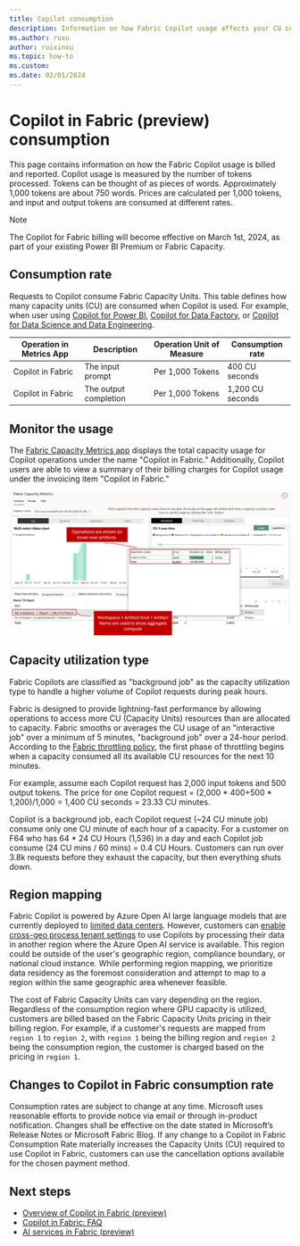 ```yaml
---
title: Copilot consumption
description: Information on how Fabric Copilot usage affects your CU consumption.
ms.author: ruxu
author: ruixinxu
ms.topic: how-to
ms.custom:
ms.date: 02/01/2024
---
```


# Copilot in Fabric (preview) consumption

This page contains information on how the Fabric Copilot usage is billed and reported. Copilot usage is measured by the number of tokens processed. Tokens can be thought of as pieces of words. Approximately 1,000 tokens are about 750 words. Prices are calculated per 1,000 tokens, and input and output tokens are consumed at different rates.

> [!NOTE]
> The Copilot for Fabric billing will become effective on March 1st, 2024, as part of your existing Power BI Premium or Fabric Capacity.


## Consumption rate
Requests to Copilot consume Fabric Capacity Units. This table defines how many capacity units (CU) are consumed when Copilot is used. For example, when user using [Copilot for Power BI](/power-bi/create-reports/copilot-introduction), [Copilot for Data Factory](./copilot-fabric-data-factory.md), or [Copilot for Data Science and Data Engineering](./copilot-notebooks-overview.md).

| **Operation in Metrics App** | **Description** | **Operation Unit of Measure** | **Consumption rate** |
|---|---|---|---|
|Copilot in Fabric |The input prompt |Per 1,000 Tokens |400 CU seconds|
|Copilot in Fabric |The output completion |Per 1,000 Tokens|1,200 CU seconds|


## Monitor the usage  
The [Fabric Capacity Metrics app](../enterprise/metrics-app-compute-page.md) displays the total capacity usage for Copilot operations under the name "Copilot in Fabric." Additionally, Copilot users are able to view a summary of their billing charges for Copilot usage under the invoicing item "Copilot in Fabric."

![Screenshot of Fabric Capacity Metrics.](./media/copilot-consumption/capactiy-metrics-app.png)


## Capacity utilization type 

Fabric Copilots are classified as "background job" as the capacity utilization type to handle a higher volume of Copilot requests during peak hours.  

Fabric is designed to provide lightning-fast performance by allowing operations to access more CU (Capacity Units) resources than are allocated to capacity. Fabric smooths or averages the CU usage of an "interactive job" over a minimum of 5 minutes, "background job" over a 24-hour period. According to the [Fabric throttling policy](../enterprise/throttling.md), the first phase of throttling begins when a capacity consumed all its available CU resources for the next 10 minutes.  

For example, assume each Copilot request has 2,000 input tokens and 500 output tokens. The price for one Copilot request = (2,000 * 400+500 * 1,200)/1,000 = 1,400 CU seconds = 23.33 CU minutes.  

Copilot is a background job, each Copilot request (~24 CU minute job) consume only one CU minute of each hour of a capacity. For a customer on F64 who has 64 * 24 CU Hours (1,536) in a day and each Copilot job consume (24 CU mins / 60 mins) = 0.4 CU Hours. Customers can run over 3.8k requests before they exhaust the capacity, but then everything shuts down.  

## Region mapping 

Fabric Copilot is powered by Azure Open AI large language models that are currently deployed to [limited data centers](../data-science/ai-services/ai-services-overview.md#available-regions). However, customers can [enable cross-geo process tenant settings](../admin/service-admin-portal-copilot.md) to use Copilots by processing their data in another region where the Azure Open AI service is available. This region could be outside of the user's geographic region, compliance boundary, or national cloud instance. While performing region mapping, we prioritize data residency as the foremost consideration and attempt to map to a region within the same geographic area whenever feasible. 

The cost of Fabric Capacity Units can vary depending on the region. Regardless of the consumption region where GPU capacity is utilized, customers are billed based on the Fabric Capacity Units pricing in their billing region. For example, if a customer's requests are mapped from `region 1` to `region 2`, with `region 1` being the billing region and `region 2` being the consumption region, the customer is charged based on the pricing in `region 1`.

## Changes to Copilot in Fabric consumption rate

Consumption rates are subject to change at any time. Microsoft uses reasonable efforts to provide notice via email or through in-product notification. Changes shall be effective on the date stated in Microsoft’s Release Notes or Microsoft Fabric Blog. If any change to a Copilot in Fabric Consumption Rate materially increases the Capacity Units (CU) required to use Copilot in Fabric, customers can use the cancellation options available for the chosen payment method.

## Next steps

- [Overview of Copilot in Fabric (preview)](./copilot-fabric-overview.md)
- [Copilot in Fabric: FAQ](copilot-faq-fabric.yml)
- [AI services in Fabric (preview)](../data-science/ai-services/ai-services-overview.md)
